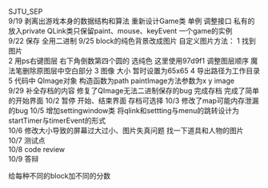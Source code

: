 SJTU_SEP    
9/19 剥离出游戏本身的数据结构和算法 重新设计Game类 单例 调整接口 私有的放入private  QLink类只保留paint、mouse、keyEvent 一个game的实例   
9/22 保存  全用二进制
9/25 block的纯色背景改成图片 自定义图片方法：
1 找到图片  
2 用ps右键图层 右下角倒数第四个圆的 选纯色 这里使用97d9f1 调整图层顺序 魔法笔删除原图层中空白部分
3 图像 大小 暂时设置为65x65
4 导出路径为工作目录
5 代码中 QImage对象 构造函数为path paintImage方法参数为x y image  
9/29 补全存档的内容 修复了QImage无法二进制保存的bug 完成存档 完成了简单的开始界面
10/2 暂停 开始、结束界面 存档可选择 
10/3 修改了map可能内存泄漏的bug 
10/5 增加settingwindow类 将qlink和settting与menu的跳转设计为startTimer与timerEvent的形式  
10/6 修改大小导致的屏幕过大过小、图片失真问题 找一下道具和人物的图片    
10/7 测试点  
10/8 code review  
10/9 答辩   

给每种不同的block加不同的分数
